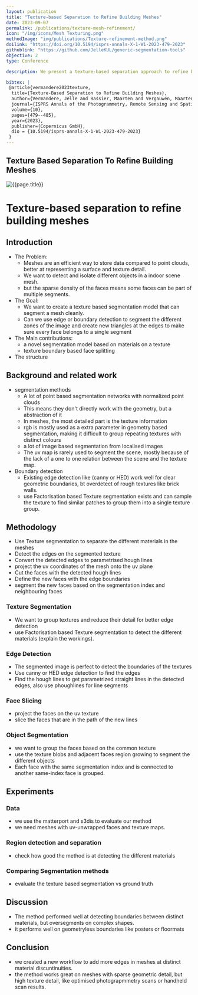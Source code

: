 ```yaml
---
layout: publication
title: "Texture-based Separation to Refine Building Meshes"
date: 2023-09-07
permalink: /publications/texture-mesh-refinement/
icon: "/img/icons/Mesh Texturing.png"
methodImage: "img/publications/Texture-refinement-method.png"
doilink: "https://doi.org/10.5194/isprs-annals-X-1-W1-2023-479-2023"
githublink: "https://github.com/JelleKUL/generic-segmentation-tools"
objective: 2
type: Conference

description: We present a texture-based separation approach to refine building meshes, which aims to address the challenges of detecting and isolating different objects in an indoor scene mesh. We propose a novel segmentation model based on the materials of the different parts of the scene. The proposed approach uses factorization-based texture segmentation to separate the different materials in the meshes and detect the edges on the segmented texture.

bibtex: |
 @article{vermandere2023texture,
  title={Texture-Based Separation to Refine Building Meshes},
  author={Vermandere, Jelle and Bassier, Maarten and Vergauwen, Maarten},
  journal={ISPRS Annals of the Photogrammetry, Remote Sensing and Spatial Information Sciences},
  volume={10},
  pages={479--485},
  year={2023},
  publisher={Copernicus GmbH},
  dio = {10.5194/isprs-annals-X-1-W1-2023-479-2023}
 }
---
```


<!-- Examples

<div class="embed-responsive embed-responsive-16by9">
  <iframe class="embed-responsive-item rounded" src=".." allowfullscreen></iframe>
</div>

<img class="img-fluid  rounded vis-img" src="../img/visualisations/wip/AliplastWIP.jpg" alt="{{page.title}}">

<h3>

</h3>



 --> 

 <h2 class="text-primary">
 Texture Based Separation To Refine Building Meshes
</h2>

 <img class="img-fluid  rounded vis-img" src="../../img/research/Mesh_refinement.jpg" alt="{{page.title}}">

 # Texture-based separation to refine building meshes 

## Introduction

- The Problem:
  - Meshes are an efficient way to store data compared to point clouds, better at representing a surface and texture detail.
  - We want to detect and isolate different objects in a indoor scene mesh.
  - but the sparse density of the faces means some faces can be part of multiple segments.
- The Goal:
  - We want to create a texture based segmentation model that can segment a mesh cleanly.
  - Can we use edge or boundary detection to segment the different zones of the image and create new triangles at the edges to make sure every face belongs to a single segment
- The Main contributions:
  - a novel segmentation model based on materials on a texture
  - texture boundary based face splitting
- The structure

## Background and related work

- segmentation methods
  - A lot of point based segmentation networks with normalized point clouds
  - This means they don't directly work with the geometry, but a abstraction of it
  - In meshes, the most detailed part is the texture information
  - rgb is mostly used as a extra parameter in geometry based segmentation, making it difficult to group repeating textures with distinct colours
  - a lot of image based segmentation from localised images
  - The uv map is rarely used to segment the scene, mostly because of the lack of a one to one relation between the scene and the texture map.
- Boundary detection
  - Existing edge detection like (canny or HED) work well for clear geometric boundaries, bt overdetect of rough textures like brick walls.
  - use Factorisation based Texture segmentation exists and can sample the texture to find similar patches to group them into a single texture group.

## Methodology

- Use Texture segmentation to separate the different materials in the meshes
- Detect the edges on the segmented texture
- Convert the detected edges to parametrised hough lines
- project the uv coordinates of the mesh onto the uv plane
- Cut the faces with the detected hough lines
- Define the new faces with the edge boundaries
- segment the new faces based on the segmentation index and neighbouring faces

### Texture Segmentation

- We want to group textures and reduce their detail for better edge detection
- use Factorisation based Texture segmentation to detect the different materials (explain the workings).

### Edge Detection

- The segmented image is perfect to detect the boundaries of the textures
- Use canny or HED edge detection to find the edges
- Find the hough lines to get parametrized straight lines in the detected edges, also use phoughlines for line segments

### Face Slicing

- project the faces on the uv texture
- slice the faces that are in the path of the new lines

### Object Segmentation

- we want to group the faces based on the common texture
- use the texture blobs and adjacent faces region growing to segment the different objects
- Each face with the same segmentation index and is connected to another same-index face is grouped.

## Experiments

### Data

- we use the matterport and s3dis to evaluate our method
- we need meshes with uv-unwrapped faces and texture maps.

### Region detection and separation

- check how good the method is at detecting the different materials 

### Comparing Segmentation methods

- evaluate the texture based segmentation vs ground truth

## Discussion

- The method performed well at detecting boundaries between distinct materials, but oversegments on complex shapes.
- it performs well on geometryless boundaries like posters or floormats

## Conclusion
- we created a new workflow to add more edges in meshes at distinct material discuntinuities.
- the method works great on meshes with sparse geometric detail, but high texture detail, like optimised photograpmmetry scans or handheld scan results.